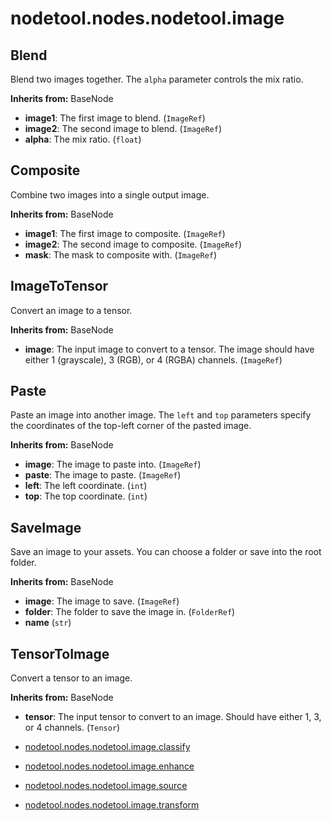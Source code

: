 # nodetool.nodes.nodetool.image

## Blend

Blend two images together. The `alpha` parameter controls the mix ratio.

**Inherits from:** BaseNode

- **image1**: The first image to blend. (`ImageRef`)
- **image2**: The second image to blend. (`ImageRef`)
- **alpha**: The mix ratio. (`float`)

## Composite

Combine two images into a single output image.

**Inherits from:** BaseNode

- **image1**: The first image to composite. (`ImageRef`)
- **image2**: The second image to composite. (`ImageRef`)
- **mask**: The mask to composite with. (`ImageRef`)

## ImageToTensor

Convert an image to a tensor.

**Inherits from:** BaseNode

- **image**: The input image to convert to a tensor. The image should have either 1 (grayscale), 3 (RGB), or 4 (RGBA) channels. (`ImageRef`)

## Paste

Paste an image into another image. The `left` and `top` parameters specify the coordinates of the top-left corner of the pasted image.

**Inherits from:** BaseNode

- **image**: The image to paste into. (`ImageRef`)
- **paste**: The image to paste. (`ImageRef`)
- **left**: The left coordinate. (`int`)
- **top**: The top coordinate. (`int`)

## SaveImage

Save an image to your assets. You can choose a folder or save into the root folder.

**Inherits from:** BaseNode

- **image**: The image to save. (`ImageRef`)
- **folder**: The folder to save the image in. (`FolderRef`)
- **name** (`str`)

## TensorToImage

Convert a tensor to an image.

**Inherits from:** BaseNode

- **tensor**: The input tensor to convert to an image. Should have either 1, 3, or 4 channels. (`Tensor`)

- [nodetool.nodes.nodetool.image.classify](/nodes/nodetool/image/classify.md)
- [nodetool.nodes.nodetool.image.enhance](/nodes/nodetool/image/enhance.md)
- [nodetool.nodes.nodetool.image.source](/nodes/nodetool/image/source.md)
- [nodetool.nodes.nodetool.image.transform](/nodes/nodetool/image/transform.md)
